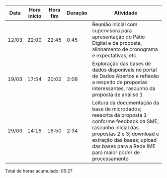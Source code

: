 | Data  | Hora início | Hora fim | Duração | Atividade |
| ----- | ----------- | -------- | ------- | --------- |
| 12/03 | 22:00       | 22:45    | 0:45    | Reunião inicial com supervisora para apresentação do Pátio Digital e da proposta, alinhamento de cronograma e expectativas, etc. |
| 19/03 | 17:54       | 20:02    | 2:08    | Exploração das bases de dados disponíveis no portal de Dados Abertos e reflexão a respeito de propostas interessantes, rascunho da proposta de análise 1 |
| 29/03 | 14:16       | 16:50    | 2:34    | Leitura da documentação da base de microdados; reescrita da proposta 1 conforme feedback da SME; rascunho inicial das propostas 2 e 3; download e extração das bases; upload das bases para a Rede IME para maior poder de processamento |

Total de horas acumulado: 05:27
